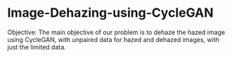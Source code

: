 # Image-Dehazing-using-CycleGAN

Objective:
The main objective of our problem is to dehaze the hazed image using CycleGAN, with unpaired data for hazed and dehazed images, with just the limited data.
